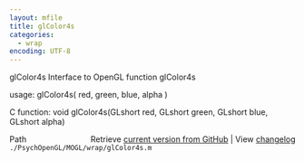 ```yaml
---
layout: mfile
title: glColor4s
categories:
  - wrap
encoding: UTF-8
---
```


glColor4s  Interface to OpenGL function glColor4s

usage:  glColor4s\( red, green, blue, alpha \)

C function:  void glColor4s\(GLshort red, GLshort green, GLshort blue, GLshort alpha\)


<div class="code_header" style="text-align:right;">
  <span style="float:left;">Path&nbsp;&nbsp;</span> <span class="counter">Retrieve <a href=
  "https://raw.github.com/Psychtoolbox-3/Psychtoolbox-3/beta/./PsychOpenGL/MOGL/wrap/glColor4s.m">current version from GitHub</a> | View <a href=
  "https://github.com/Psychtoolbox-3/Psychtoolbox-3/commits/beta/./PsychOpenGL/MOGL/wrap/glColor4s.m">changelog</a></span>
</div>
<div class="code">
  <code>./PsychOpenGL/MOGL/wrap/glColor4s.m</code>
</div>
